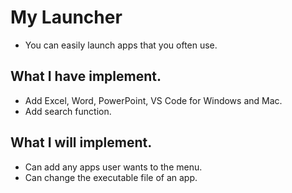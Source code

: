 # My Launcher

- You can easily launch apps that you often use.

## What I have implement.

- Add Excel, Word, PowerPoint, VS Code for Windows and Mac.
- Add search function.

## What I will implement.

- Can add any apps user wants to the menu.
- Can change the executable file of an app.
